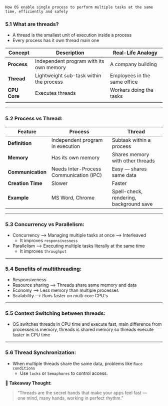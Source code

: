 
```
How OS enable single process to perform multiple tasks at the same time, efficiently and safely
```


### 5.1  What are threads?
* A thread is the smallest unit of execution inside a process
* Every process has it own thread main one

| Concept      | Description                             | Real-Life Analogy            |
| ------------ | --------------------------------------- | ---------------------------- |
| **Process**  | Independent program with its own memory | A company building           |
| **Thread**   | Lightweight sub-task within the process | Employees in the same office |
| **CPU Core** | Executes threads                        | Workers doing the tasks      |
|              |                                         |                              |

---
### 5.2  Process vs Thread:

|Feature|Process|Thread|
|---|---|---|
|**Definition**|Independent program in execution|Subtask within a process|
|**Memory**|Has its own memory|Shares memory with other threads|
|**Communication**|Needs Inter-Process Communication (IPC)|Easy — shares same data|
|**Creation Time**|Slower|Faster|
|**Example**|MS Word, Chrome|Spell-check, rendering, background save|

---
### 5.3  Concurrency vs Parallelism:
* Concurrency --> Managing multiple tasks at once --> Interleaved
	* It improves `responsivesness`
* Parallelism --> Executing multiple tasks literally at the same time
	* It improves `throughput`

---

### 5.4  Benefits of multithreading:
* Responsiveness 
* Resource sharing --> Threads share same memory and data
* Economy --> Less memory than multiple processes
* Scalability --> Runs faster on multi core CPU's

---

### 5.5 Context Switching between threads:
* OS switches threads in CPU time and execute fast, main difference from processes is memory, threads is shared memory so threads execute faster in CPU time
----

###  5.6 Thread Synchronization:
* When multiple threads share the same data, problems like `Race conditions`
	* Use `locks` or `Semaphores` to control access.


💬 **Takeaway Thought:**

> “Threads are the secret hands that make your apps feel fast —  
> one mind, many hands, working in perfect rhythm.”


